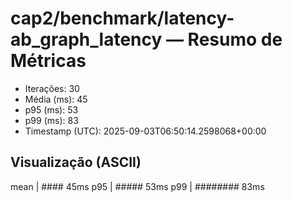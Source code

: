 # cap2/benchmark/latency-ab_graph_latency — Resumo de Métricas

- Iterações: 30
- Média (ms): 45
- p95 (ms): 53
- p99 (ms): 83
- Timestamp (UTC): 2025-09-03T06:50:14.2598068+00:00

## Visualização (ASCII)

mean     | #### 45ms
p95      | ##### 53ms
p99      | ######## 83ms

